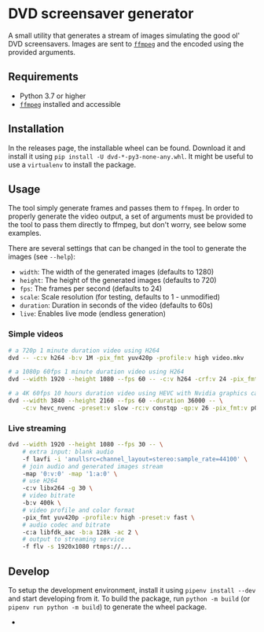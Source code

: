 # DVD screensaver generator

A small utility that generates a stream of images simulating the good ol' DVD screensavers. Images are sent to [`ffmpeg`][ffmpeg] and the encoded using the provided arguments.

## Requirements

- Python 3.7 or higher
- [`ffmpeg`][ffmpeg] installed and accessible

## Installation

In the releases page, the installable wheel can be found. Download it and install it using `pip install -U dvd-*-py3-none-any.whl`. It might be useful to use a `virtualenv` to install the package.

## Usage

The tool simply generate frames and passes them to `ffmpeg`. In order to properly generate the video output, a set of arguments must be provided to the tool to pass them directly to ffmpeg, but don't worry, see below some examples.

There are several settings that can be changed in the tool to generate the images (see `--help`):

- `width`: The width of the generated images (defaults to 1280)
- `height`: The height of the generated images (defaults to 720)
- `fps`: The frames per second (defaults to 24)
- `scale`: Scale resolution (for testing, defaults to 1 - unmodified)
- `duration`: Duration in seconds of the video (defaults to 60s)
- `live`: Enables live mode (endless generation)

### Simple videos

```bash
# a 720p 1 minute duration video using H264
dvd -- -c:v h264 -b:v 1M -pix_fmt yuv420p -profile:v high video.mkv

# a 1080p 60fps 1 minute duration video using H264
dvd --width 1920 --height 1080 --fps 60 -- -c:v h264 -crf:v 24 -pix_fmt yuv420p -profile:v high video.mkv

# a 4K 60fps 10 hours duration video using HEVC with Nvidia graphics card (extremely slow generation!)
dvd --width 3840 --height 2160 --fps 60 --duration 36000 -- \
    -c:v hevc_nvenc -preset:v slow -rc:v constqp -qp:v 26 -pix_fmt:v p010le video.mkv
```

### Live streaming

```bash
dvd --width 1920 --height 1080 --fps 30 -- \
    # extra input: blank audio
    -f lavfi -i 'anullsrc=channel_layout=stereo:sample_rate=44100' \
    # join audio and generated images stream
    -map '0:v:0' -map '1:a:0' \
    # use H264
    -c:v libx264 -g 30 \
    # video bitrate
    -b:v 400k \
    # video profile and color format
    -pix_fmt yuv420p -profile:v high -preset:v fast \
    # audio codec and bitrate
    -c:a libfdk_aac -b:a 128k -ac 2 \
    # output to streaming service
    -f flv -s 1920x1080 rtmps://...
```

## Develop

To setup the development environment, install it using `pipenv install --dev` and start developing from it. To build the package, run `python -m build` (or `pipenv run python -m build`) to generate the wheel package.

  - [ffmpeg]: https://ffmpeg.org
